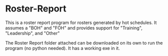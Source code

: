 # Roster-Report
This is a roster report program for rosters generated by hot schedules. It assumes a "BOH" and "FOH" and provides support for "Training", "Leadership", and "Other"

The Roster Report folder attached can be downloaded on its own to run the program (no python needed). It has a working exe in it. 
